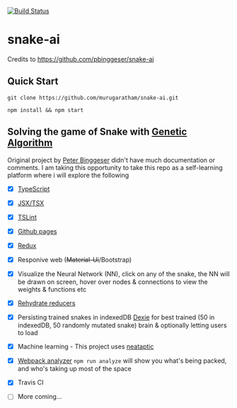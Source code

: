 [![Build Status](https://travis-ci.org/murugaratham/snake-ai.svg?branch=master)](https://travis-ci.org/murugaratham/snake-ai)

# snake-ai
Credits to https://github.com/pbinggeser/snake-ai
## Quick Start
`git clone https://github.com/murugaratham/snake-ai.git`

`npm install && npm start`
## Solving the game of Snake with [Genetic Algorithm](https://en.wikipedia.org/wiki/Genetic_algorithm)

Original project by [Peter Binggeser](https://github.com/pbinggeser) didn't have much documentation or comments. I am taking this opportunity to take this repo as a self-learning platform where i will explore the following

- [x] [TypeScript](http://www.typescriptlang.org)
- [x] [JSX/TSX](http://www.typescriptlang.org/docs/handbook/jsx.html)
- [x] [TSLint](https://palantir.github.io/tslint/)
- [x] [Github pages](https://pages.github.com/)
- [x] [Redux](https://github.com/reactjs/redux)
- [x] Responive web (~~Material-Ui~~/Bootstrap)
- [x] Visualize the Neural Network (NN), click on any of the snake, the NN will be drawn on screen, hover over nodes & connections to view the weights & functions etc
- [x] [Rehydrate reducers](https://github.com/rt2zz/redux-persist)
- [x] Persisting trained snakes in indexedDB [Dexie](https://github.com/dfahlander/Dexie.js) for best trained (50 in indexedDB, 50 randomly mutated snake) brain & optionally letting users to load 
- [x] Machine learning - This project uses [neataptic](https://github.com/wagenaartje/neataptic)
- [x] [Webpack analyzer](https://github.com/webpack-contrib/webpack-bundle-analyzer) `npm run analyze` will show you what's being packed, and who's taking up most of the space
- [x] Travis CI
- [ ] More coming... 

